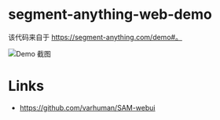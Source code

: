 # segment-anything-web-demo

该代码来自于 https://segment-anything.com/demo#。

![Demo 截图](https://assets.ng-tech.icu/item/20230407211957.png)

# Links

- https://github.com/varhuman/SAM-webui

